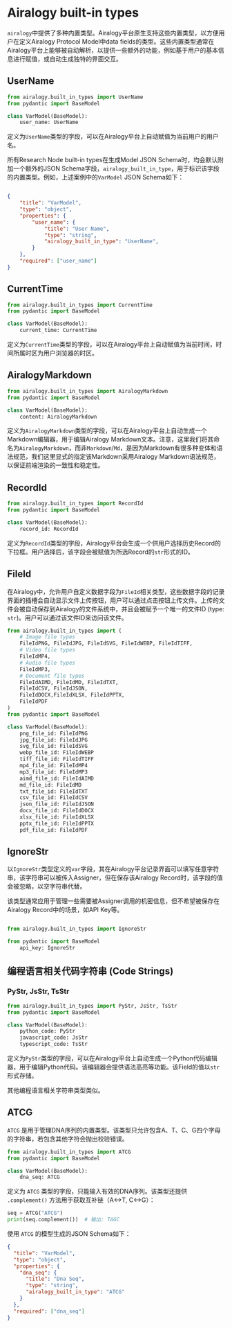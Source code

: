 # Airalogy built-in types

`airalogy`中提供了多种内置类型。Airalogy平台原生支持这些内置类型，以方便用户在定义Airalogy Protocol Model中data fields的类型。这些内置类型通常在Airalogy平台上能够被自动解析，以提供一些额外的功能，例如基于用户的基本信息进行赋值，或自动生成独特的界面交互。

## UserName

```py
from airalogy.built_in_types import UserName
from pydantic import BaseModel

class VarModel(BaseModel):
    user_name: UserName
```

定义为`UserName`类型的字段，可以在Airalogy平台上自动赋值为当前用户的用户名。

所有Research Node built-in types在生成Model JSON Schema时，均会默认附加一个额外的JSON Schema字段，`airalogy_built_in_type`，用于标识该字段的内置类型。例如，上述案例中的`VarModel` JSON Schema如下：

```json

{   
    "title": "VarModel",
    "type": "object",
    "properties": {
        "user_name": {
            "title": "User Name",
            "type": "string",
            "airalogy_built_in_type": "UserName",
        }
    },
    "required": ["user_name"]
}
```

## CurrentTime

```py
from airalogy.built_in_types import CurrentTime
from pydantic import BaseModel

class VarModel(BaseModel):
    current_time: CurrentTime
```

定义为`CurrentTime`类型的字段，可以在Airalogy平台上自动赋值为当前时间，时间所属时区为用户浏览器的时区。

## AiralogyMarkdown

```py
from airalogy.built_in_types import AiralogyMarkdown
from pydantic import BaseModel

class VarModel(BaseModel):
    content: AiralogyMarkdown
```

定义为`AiralogyMarkdown`类型的字段，可以在Airalogy平台上自动生成一个Markdown编辑器，用于编辑Airalogy Markdown文本。注意，这里我们将其命名为`AiralogyMarkdown`，而非`Markdown`/`Md`，是因为Markdown有很多种变体和语法规范，我们这里显式的指定该Markdown采用Airalogy Markdown语法规范，以保证前端渲染的一致性和稳定性。

## RecordId

```py
from airalogy.built_in_types import RecordId
from pydantic import BaseModel

class VarModel(BaseModel):
    record_id: RecordId
```

定义为`RecordId`类型的字段，Airalogy平台会生成一个供用户选择历史Record的下拉框。用户选择后，该字段会被赋值为所选Record的`str`形式的ID。

## FileId

在Airalogy中，允许用户自定义数据字段为`FileId`相关类型，这些数据字段的记录界面的插槽会自动显示文件上传按钮，用户可以通过点击按钮上传文件。上传的文件会被自动保存到Airalogy的文件系统中，并且会被赋予一个唯一的文件ID (type: `str`)。用户可以通过该文件ID来访问该文件。

```py
from airalogy.built_in_types import (
    # Image file types
    FileIdPNG, FileIdJPG, FileIdSVG, FileIdWEBP, FileIdTIFF,
    # Video file types
    FileIdMP4,
    # Audio file types
    FileIdMP3,
    # Document file types
    FileIdAIMD, FileIdMD, FileIdTXT,
    FileIdCSV, FileIdJSON,
    FileIdDOCX,FileIdXLSX, FileIdPPTX, 
    FileIdPDF
)
from pydantic import BaseModel

class VarModel(BaseModel):
    png_file_id: FileIdPNG
    jpg_file_id: FileIdJPG
    svg_file_id: FileIdSVG
    webp_file_id: FileIdWEBP
    tiff_file_id: FileIdTIFF
    mp4_file_id: FileIdMP4
    mp3_file_id: FileIdMP3
    aimd_file_id: FileIdAIMD
    md_file_id: FileIdMD
    txt_file_id: FileIdTXT
    csv_file_id: FileIdCSV
    json_file_id: FileIdJSON
    docx_file_id: FileIdDOCX
    xlsx_file_id: FileIdXLSX
    pptx_file_id: FileIdPPTX
    pdf_file_id: FileIdPDF
```

## IgnoreStr

以`IgnoreStr`类型定义的`var`字段，其在Airalogy平台记录界面可以填写任意字符串，该字符串可以被传入Assigner，但在保存该Airalogy Record时，该字段的值会被忽略，以空字符串代替。

该类型通常应用于管理一些需要被Assigner调用的机密信息，但不希望被保存在Airalogy Record中的场景，如API Key等。

```py

from airalogy.built_in_types import IgnoreStr

from pydantic import BaseModel
    api_key: IgnoreStr
```

## 编程语言相关代码字符串 (Code Strings)

### PyStr, JsStr, TsStr

```py
from airalogy.built_in_types import PyStr, JsStr, TsStr
from pydantic import BaseModel

class VarModel(BaseModel):
    python_code: PyStr
    javascript_code: JsStr
    typescript_code: TsStr
```

定义为`PyStr`类型的字段，可以在Airalogy平台上自动生成一个Python代码编辑器，用于编辑Python代码。该编辑器会提供语法高亮等功能。该Field的值以`str`形式存储。

其他编程语言相关字符串类型类似。

## ATCG

`ATCG` 是用于管理DNA序列的内置类型。该类型只允许包含A、T、C、G四个字母的字符串，若包含其他字符会抛出校验错误。

```py
from airalogy.built_in_types import ATCG
from pydantic import BaseModel

class VarModel(BaseModel):
    dna_seq: ATCG
```

定义为 `ATCG` 类型的字段，只能输入有效的DNA序列。该类型还提供 `.complement()` 方法用于获取互补链（A<->T, C<->G）：

```py
seq = ATCG("ATCG")
print(seq.complement())  # 输出: TAGC
```

使用 `ATCG` 的模型生成的JSON Schema如下：

```json
{
  "title": "VarModel",
  "type": "object",
  "properties": {
    "dna_seq": {
      "title": "Dna Seq",
      "type": "string",
      "airalogy_built_in_type": "ATCG"
    }
  },
  "required": ["dna_seq"]
}
```
